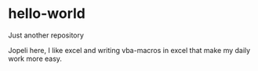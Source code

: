 # hello-world
Just another repository

Jopeli here, I like excel and writing vba-macros in excel that make my daily work more easy.
